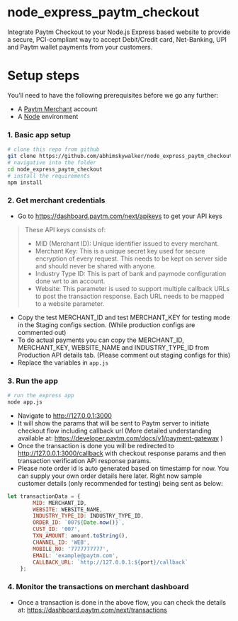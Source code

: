 # node_express_paytm_checkout
Integrate Paytm Checkout to your Node.js Express based website to provide a secure, PCI-compliant way to accept Debit/Credit card, Net-Banking, UPI and Paytm wallet payments from your customers.

# Setup steps
You’ll need to have the following prerequisites before we go any further:
- A [Paytm Merchant](https://business.paytm.com/) account
- A [Node](https://nodejs.org) environment

### 1. Basic app setup
```bash
# clone this repo from github
git clone https://github.com/abhimskywalker/node_express_paytm_checkout.git
# navigative into the folder
cd node_express_paytm_checkout
# install the requirements
npm install
```

### 2. Get merchant credentials
- Go to https://dashboard.paytm.com/next/apikeys to get your API keys
> These API keys consists of:
> - MID (Merchant ID): Unique identifier issued to every merchant.
> - Merchant Key: This is a unique secret key used for secure encryption of every request. This needs to be kept on server side and should never be shared with anyone.
> - Industry Type ID: This is part of bank and paymode configuration done wrt to an account.
> - Website: This parameter is used to support multiple callback URLs to post the transaction response. Each URL needs to be mapped to a website parameter.
- Copy the test MERCHANT_ID and test MERCHANT_KEY for testing mode in the Staging configs section. (While production configs are commented out)
- To do actual payments you can copy the MERCHANT_ID, MERCHANT_KEY, WEBSITE_NAME and INDUSTRY_TYPE_ID from Production API details tab. (Please comment out staging configs for this) 
- Replace the variables in `app.js`

### 3. Run the app
```bash
# run the express app
node app.js
```
- Navigate to http://127.0.0.1:3000
- It will show the params that will be sent to Paytm server to initiate checkout flow including callback url (More detailed understanding available at: https://developer.paytm.com/docs/v1/payment-gateway )
- Once the transaction is done you will be redirected to http://127.0.0.1:3000/callback with checkout response params and then transaction verification API response params.
- Please note order id is auto generated based on timestamp for now. You can supply your own order details here later. Right now sample customer details (only recommended for testing) being sent as below:
```js
let transactionData = {
        MID: MERCHANT_ID,
        WEBSITE: WEBSITE_NAME,
        INDUSTRY_TYPE_ID: INDUSTRY_TYPE_ID,
        ORDER_ID: `007${Date.now()}`,
        CUST_ID: '007',
        TXN_AMOUNT: amount.toString(),
        CHANNEL_ID: 'WEB',
        MOBILE_NO: '7777777777',
        EMAIL: 'example@paytm.com',
        CALLBACK_URL: `http://127.0.0.1:${port}/callback`
    };
```

### 4. Monitor the transactions on merchant dashboard
- Once a transaction is done in the above flow, you can check the details at: https://dashboard.paytm.com/next/transactions
